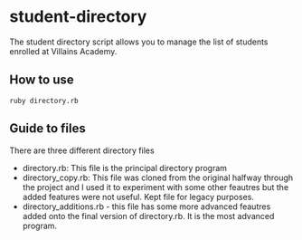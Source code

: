# student-directory

The student directory script allows you to manage the list of students enrolled at Villains Academy.

## How to use ##

```shell
ruby directory.rb
```

## Guide to files ##
There are three different directory files
- directory.rb: This file is the principal directory program
- directory_copy.rb: This file was cloned from the original halfway through the project and I used it to experiment with some other feautres but the added features were not useful. Kept file for legacy purposes.
- directory_additions.rb - this file has some more advanced feautres added onto the final version of directory.rb. It is the most advanced program.
